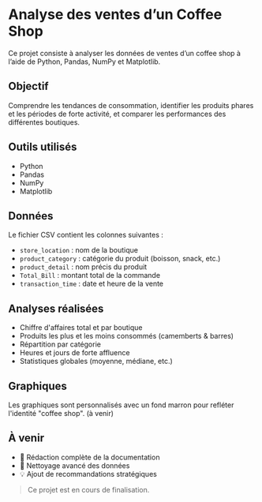 # Analyse des ventes d’un Coffee Shop

Ce projet consiste à analyser les données de ventes d’un coffee shop à l’aide de Python, Pandas, NumPy et Matplotlib.

## Objectif

Comprendre les tendances de consommation, identifier les produits phares et les périodes de forte activité, et comparer les performances des différentes boutiques.

## Outils utilisés

- Python
- Pandas
- NumPy
- Matplotlib

## Données

Le fichier CSV contient les colonnes suivantes :
- `store_location` : nom de la boutique
- `product_category` : catégorie du produit (boisson, snack, etc.)
- `product_detail` : nom précis du produit
- `Total_Bill` : montant total de la commande
- `transaction_time` : date et heure de la vente

## Analyses réalisées

- Chiffre d'affaires total et par boutique
- Produits les plus et les moins consommés (camemberts & barres)
- Répartition par catégorie
- Heures et jours de forte affluence
- Statistiques globales (moyenne, médiane, etc.)

## Graphiques

Les graphiques sont personnalisés avec un fond marron pour refléter l'identité "coffee shop". (à venir)

## À venir

- 📄 Rédaction complète de la documentation
- 🧪 Nettoyage avancé des données
- 💡 Ajout de recommandations stratégiques


> Ce projet est en cours de finalisation.
